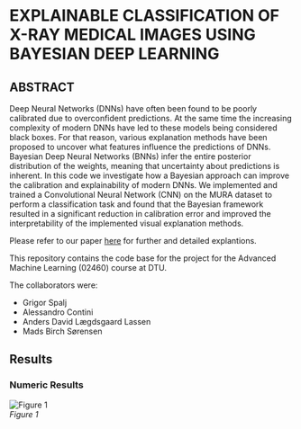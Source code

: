 # EXPLAINABLE CLASSIFICATION OF X-RAY MEDICAL IMAGES USING BAYESIAN DEEP LEARNING

## ABSTRACT
Deep Neural Networks (DNNs) have often been found to be poorly calibrated due to overconfident predictions. At the same time the increasing complexity of modern DNNs have led to these models being considered black boxes. For that reason, various explanation methods have been proposed to uncover what features influence the predictions of DNNs. Bayesian Deep Neural Networks (BNNs) infer the entire posterior distribution of the weights, meaning that uncertainty about predictions is inherent. In this code we investigate how a Bayesian approach can improve the calibration and explainability of modern DNNs. We implemented and trained a Convolutional Neural Network (CNN) on the MURA dataset to perform a classification task and found that the Bayesian framework resulted in a significant reduction in calibration error and improved the interpretability of the implemented visual explanation methods.

Please refer to our paper [here](https://github.com/MadsBirch/Bayesian_Explainable_AI/blob/614bbe7238ed773177b1a27d2f290324121c0ecd/report.pdf) for further and detailed explantions.

This repository contains the code base for the project for the Advanced Machine Learning (02460) course at DTU.

The collaborators were:
- Grigor Spalj
- Alessandro Contini
- Anders David Lægdsgaard Lassen
- Mads Birch Sørensen


## Results

### Numeric Results

![Figure 1](https://github.com/MadsBirch/Bayesian_Explainable_AI/blob/main/cam_ensemble_rotation/figures/aggregation_results.png?raw=true) <br />
*Figure 1*
